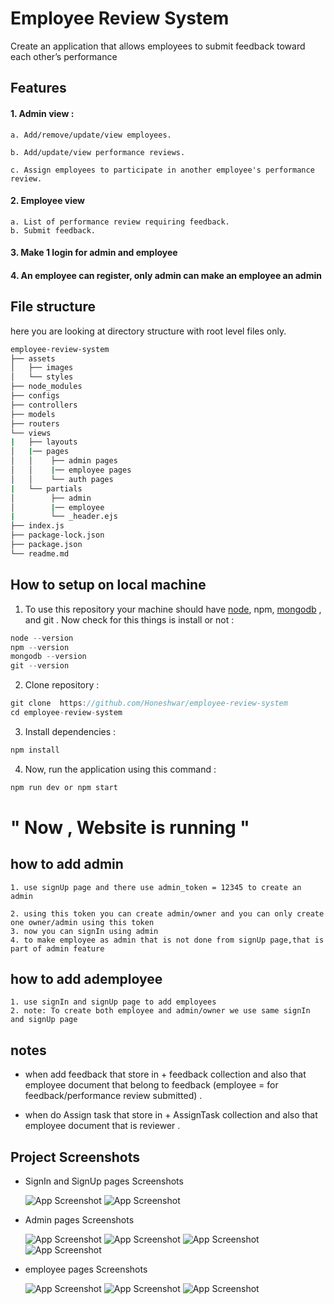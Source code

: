 # Employee Review System

Create an application that allows employees to submit feedback toward each other’s performance

## Features

#### 1. Admin view :

```
a. Add/remove/update/view employees.

b. Add/update/view performance reviews.

c. Assign employees to participate in another employee's performance review.
```

#### 2. Employee view

```
a. List of performance review requiring feedback.
b. Submit feedback.
```

#### 3. Make 1 login for admin and employee

#### 4. An employee can register, only admin can make an employee an admin

## File structure

here you are looking at directory structure with root level files only.

```sh
employee-review-system
├── assets
│   ├── images
│   └── styles
├── node_modules
├── configs
├── controllers
├── models
├── routers
└── views
|   ├── layouts
│   |── pages
│   │    ├── admin pages
│   │    |── employee pages
│   │    └── auth pages
|   └── partials
│        ├── admin
│        |── employee
|        └── _header.ejs
├── index.js
├── package-lock.json
├── package.json
└── readme.md

```

## How to setup on local machine

1. To use this repository your machine should have [node](https://nodejs.org/en/), npm, [mongodb](https://docs.mongodb.com/manual/installation/) , and git . Now check for this things is install or not :

```go
node --version
npm --version
mongodb --version
git --version
```

2. Clone repository :

```go
git clone  https://github.com/Honeshwar/employee-review-system
cd employee-review-system
```

3. Install dependencies :

```go
npm install
```

4. Now, run the application using this command :

```go
npm run dev or npm start
```

# " Now , Website is running "

## how to add admin

```
1. use signUp page and there use admin_token = 12345 to create an   admin

2. using this token you can create admin/owner and you can only create one owner/admin using this token
3. now you can signIn using admin
4. to make employee as admin that is not done from signUp page,that is part of admin feature
```

## how to add ademployee

```
1. use signIn and signUp page to add employees
2. note: To create both employee and admin/owner we use same signIn and signUp page

```

## notes

- when add feedback that store in + feedback collection and also that employee document that belong to feedback (employee = for feedback/performance review submitted) .

- when do Assign task that store in + AssignTask collection and also that employee document that is reviewer .

## Project Screenshots

- SignIn and SignUp pages Screenshots

  ![App Screenshot](https://honeshwar.github.io/employee-review-system/assets/images/1.png)
  ![App Screenshot](https://honeshwar.github.io/employee-review-system/assets/images/2.png)

- Admin pages Screenshots

  ![App Screenshot](https://honeshwar.github.io/employee-review-system/assets/images/3.png)
  ![App Screenshot](https://honeshwar.github.io/employee-review-system/assets/images/4.png)
  ![App Screenshot](https://honeshwar.github.io/employee-review-system/assets/images/5.png)
  ![App Screenshot](https://honeshwar.github.io/employee-review-system/assets/images/6.png)

- employee pages Screenshots

  ![App Screenshot](https://honeshwar.github.io/employee-review-system/assets/images/7.png)
  ![App Screenshot](https://honeshwar.github.io/employee-review-system/assets/images/8.png)
  ![App Screenshot](https://honeshwar.github.io/employee-review-system/assets/images/9.png)
